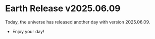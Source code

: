 # Earth Release v2025.06.09
Today, the universe has released another day with version 2025.06.09.
- Enjoy your day!
